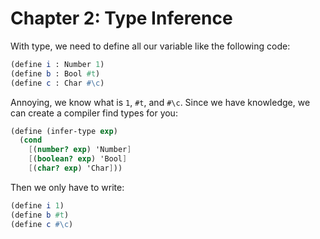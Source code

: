 # Chapter 2: Type Inference

With type, we need to define all our variable like the following code:

```scheme
(define i : Number 1)
(define b : Bool #t)
(define c : Char #\c)
```

Annoying, we know what is `1`, `#t`, and `#\c`. Since we have knowledge, we can create a compiler find types for you:

```scheme
(define (infer-type exp)
  (cond
    [(number? exp) 'Number]
    [(boolean? exp) 'Bool]
    [(char? exp) 'Char]))
```

Then we only have to write:

```scheme
(define i 1)
(define b #t)
(define c #\c)
```
